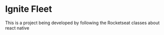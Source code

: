 # Ignite Fleet

This is a project being developed by following the Rocketseat classes about react native
